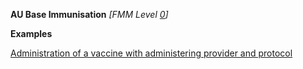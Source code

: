 **AU Base Immunisation** *[FMM Level [0](guidance.html)]*

**Examples**

[Administration of a vaccine with administering provider and protocol](Immunization-immunization-example2.html)